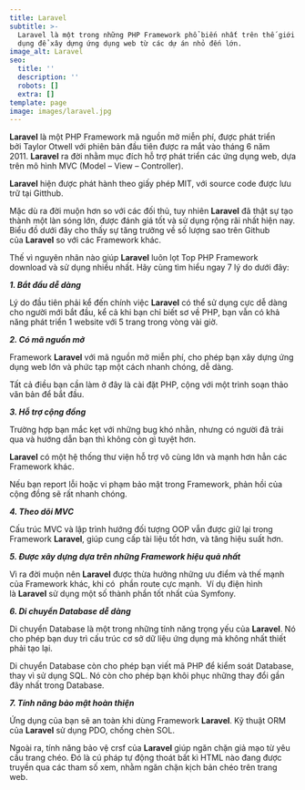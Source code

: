 ```yaml
---
title: Laravel
subtitle: >-
  Laravel là một trong những PHP Framework phổ biến nhất trên thế giới được sử
  dụng để xây dựng ứng dụng web từ các dự án nhỏ đến lớn.
image_alt: Laravel
seo:
  title: ''
  description: ''
  robots: []
  extra: []
template: page
image: images/laravel.jpg
---
```

**Laravel** là một PHP Framework mã nguồn mở miễn phí, được phát triển bởi Taylor Otwell với phiên bản đầu tiên được ra mắt vào tháng 6 năm 2011. **Laravel** ra đời nhằm mục đích hỗ trợ phát triển các ứng dụng web, dựa trên mô hình MVC (Model – View – Controller).  

**Laravel** hiện được phát hành theo giấy phép MIT, với source code được lưu trữ tại Gitthub.

Mặc dù ra đời muộn hơn so với các đối thủ, tuy nhiên **Laravel** đã thật sự tạo thành một làn sóng lớn, được đánh giá tốt và sử dụng rộng rãi nhất hiện nay. Biểu đồ dưới đây cho thấy sự tăng trưởng về số lượng sao trên Github của **Laravel** so với các Framework khác.

Thế vì nguyên nhân nào giúp **Laravel** luôn lọt Top PHP Framework download và sử dụng nhiều nhất. Hãy cùng tìm hiểu ngay 7 lý do dưới đây: 

***1. Bắt đầu dễ dàng***

Lý do đầu tiên phải kể đến chính việc **Laravel** có thể sử dụng cực dễ dàng cho người mới bắt đầu, kể cả khi bạn chỉ biết sơ về PHP, bạn vẫn có khả năng phát triển 1 website với 5 trang trong vòng vài giờ. 

***2. Có mã nguồn mở***

Framework **Laravel** với mã nguồn mở miễn phí, cho phép bạn xây dựng ứng dụng web lớn và phức tạp một cách nhanh chóng, dễ dàng. 

Tất cả điều bạn cần làm ở đây là cài đặt PHP, cộng với một trình soạn thảo văn bản để bắt đầu. 

***3. Hỗ trợ cộng đồng***

Trường hợp bạn mắc kẹt với những bug khó nhằn, nhưng có người đã trải qua và hướng dẫn bạn thì không còn gì tuyệt hơn. 

**Laravel** có một hệ thống thư viện hỗ trợ vô cùng lớn và mạnh hơn hẳn các Framework khác. 

Nếu bạn report lỗi hoặc vi phạm bảo mật trong Framework, phản hồi của cộng đồng sẽ rất nhanh chóng. 

***4. Theo dõi MVC***

Cấu trúc MVC và lập trình hướng đối tượng OOP vẫn được giữ lại trong Framework **Laravel**, giúp cung cấp tài liệu tốt hơn, và tăng hiệu suất hơn. 

***5. Được xây dựng dựa trên những Framework hiệu quả nhất***

Vì ra đời muộn nên **Laravel** được thừa hưởng những ưu điểm và thế mạnh của Framework khác, khi có  phần route cực mạnh.  Ví dụ điện hình là **Laravel** sử dụng một số thành phần tốt nhất của Symfony. 

***6. Di chuyển Database dễ dàng***

Di chuyển Database là một trong những tính năng trọng yếu của **Laravel**. Nó cho phép bạn duy trì cấu trúc cơ sở dữ liệu ứng dụng mà không nhất thiết phải tạo lại.

Di chuyển Database còn cho phép bạn viết mã PHP để kiểm soát Database, thay vì sử dụng SQL. Nó còn cho phép bạn khôi phục những thay đổi gần đây nhất trong Database. 

***7. Tính năng bảo mật hoàn thiện***

Ứng dụng của bạn sẽ an toàn khi dùng Framework **Laravel**. Kỹ thuật ORM của **Laravel** sử dụng PDO, chống chèn SOL. 

Ngoài ra, tính năng bảo vệ crsf của **Laravel** giúp ngăn chặn giả mạo từ yêu cầu trang chéo. Đó là cú pháp tự động thoát bất kì HTML nào đang được truyền qua các tham số xem, nhằm ngăn chặn kịch bản chéo trên trang web. 
